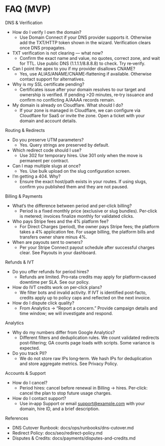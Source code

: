 # FAQ (MVP)

DNS & Verification
- How do I verify I own the domain?
  - Use Domain Connect if your DNS provider supports it. Otherwise add the TXT/HTTP token shown in the wizard. Verification clears once DNS propagates.
- TXT verification is not clearing — what now?
  - Confirm the exact name and value, no quotes, correct zone, and wait for TTL. Use public DNS (1.1.1.1/8.8.8.8) to check. Try re‑verify.
- Can I point the apex to you if my provider disallows CNAME?
  - Yes, use ALIAS/ANAME/CNAME‑flattening if available. Otherwise contact support for alternatives.
- Why is my SSL certificate pending?
  - Certificates issue after your domain resolves to our target and ownership is verified. If pending >20 minutes, re‑try issuance and confirm no conflicting A/AAAA records remain.
- My domain is already on Cloudflare. What should I do?
  - If your zone is managed in Cloudflare, we can configure via Cloudflare for SaaS or invite the zone. Open a ticket with your domain and account details.

Routing & Redirects
- Do you preserve UTM parameters?
  - Yes. Query strings are preserved by default.
- Which redirect code should I use?
  - Use 302 for temporary hires. Use 301 only when the move is permanent per contract.
- Can I map multiple slugs at once?
  - Yes. Use bulk upload on the slug configuration screen.
- I’m getting a 404. Why?
  - Ensure the exact host/path exists in your routes. If using slugs, confirm you published them and they are not paused.

Billing & Payments
- What’s the difference between period and per‑click billing?
  - Period is a fixed monthly price (exclusive or slug bundles). Per‑click is metered; invoices finalize monthly for validated clicks.
- Who pays Stripe fees and the 4% platform fee?
  - For Direct Charges (period), the owner pays Stripe fees; the platform takes a 4% application fee. For usage billing, the platform bills and transfers owner share minus 4%.
- When are payouts sent to owners?
  - Per your Stripe Connect payout schedule after successful charges clear. See Payouts in your dashboard.

Refunds & IVT
- Do you offer refunds for period hires?
  - Refunds are limited. Pro‑rata credits may apply for platform‑caused downtime per SLA. See our policy.
- How do IVT credits work on per‑click plans?
  - We filter bots and invalid activity. If IVT is identified post‑facto, credits apply up to policy caps and reflected on the next invoice.
- How do I dispute click quality?
  - From Analytics → “Report a concern.” Provide campaign details and time window; we will investigate and respond.

Analytics
- Why do my numbers differ from Google Analytics?
  - Different filters and deduplication rules. We count validated redirects post‑filtering; GA counts page loads with scripts. Some variance is expected.
- Do you track PII?
  - We do not store raw IPs long‑term. We hash IPs for deduplication and store aggregate metrics. See Privacy Policy.

Accounts & Support
- How do I cancel?
  - Period hires: cancel before renewal in Billing → hires. Per‑click: cancel the plan to stop future usage charges.
- How do I contact support?
  - Use in‑app Support or email support@example.com with your domain, hire ID, and a brief description.

References
- DNS Cutover Runbook: docs/ops/runbooks/dns-cutover.md
- Redirect Policy: docs/seo/redirect-policy.md
- Disputes & Credits: docs/payments/disputes-and-credits.md

